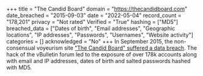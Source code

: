 +++
title = "The Candid Board"
domain = "https://thecandidboard.com"
date_breached = "2015-09-03"
date = "2022-05-04"
record_count = "178,201"
privacy = "Not rated"
Verified = "True"
hashing = ["MD5"]
breached_data = ["Dates of birth", "Email addresses", "Geographic locations", "IP addresses", "Passwords", "Usernames", "Website activity"]
categories = []
acknowledged = "No"
+++
In September 2015, the non-consensual voyeurism site <a href="http://www.ibtimes.co.uk/upskirt-porn-website-hit-massive-data-leak-exposing-nearly-180000-voyeurs-1602756" target="_blank" rel="noopener">&quot;The Candid Board&quot; suffered a data breach</a>. The hack of the vBulletin forum led to the exposure of over 178k accounts along with email and IP addresses, dates of birth and salted passwords hashed with MD5.
